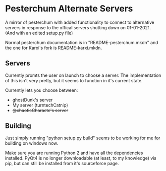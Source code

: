 # Pesterchum Alternate Servers
A mirror of pesterchum with added functionality to connect to alternative servers in response to the offical servers shutting down on 01-01-2021. (And with an edited setup.py file)

Normal pesterchum documentation is in "README-pesterchum.mkdn" and the one for Karxi's fork is README-karxi.mkdn.

## Servers
Currently promts the user on launch to choose a server. The implementation of this isn't very pretty, but it seems to function in it's current state.

Currently lets you choose between:
* ghostDunk's server
* My server (turntechCatnip)
* ~~@chaoticCharacte's server~~

## Building
Just simply running "python setup.py build" seems to be working for me for building on windows now.

Make sure you are running Python 2 and have all the dependencies installed. PyQt4 is no longer downloadable (at least, to my knowledge) via pip, but can still be installed from it's sourceforce page.
